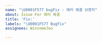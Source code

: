 ```yaml
---
name: "\U0001F577 bugFix : 에러 해결 브랜치"
about: Issue For 에러 해결
title: 'Fix:'
labels: "\U0001F577 BugFix"
assignees: WinsomeJoo

---
```



